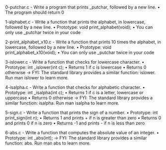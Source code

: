 0-putchar.c - Write a program that prints _putchar, followed by a new line.
      • The program should return 0

1-alphabet.c - Write a function that prints the alphabet, in lowercase, followed by a new line.
      • Prototype: void print_alphabet(void);
      • You can only use _putchar twice in your code

2-print_alphabet_x10.c - Write a function that prints 10 times the alphabet, in lowercase, followed by a new line.
      • Prototype: void print_alphabet_x10(void);
      • You can only use _putchar twice in your code

3-islower.c - Write a function that checks for lowercase character.
      • Prototype: int _islower(int c);
      • Returns 1 if c is lowercase
      • Returns 0 otherwise
      -> FYI: The standard library provides a similar function: islower. Run man islower to learn more.

4-isalpha.c - Write a function that checks for alphabetic character.
      • Prototype: int _isalpha(int c);
      • Returns 1 if c is a letter, lowercase or uppercase
      • Returns 0 otherwise
      -> FYI: The standard library provides a similar function: isalpha. Run man isalpha to learn more.

5-sign.c - Write a function that prints the sign of a number.
      • Prototype: int print_sign(int n);
      • Returns 1 and prints + if n is greater than zero
      • Returns 0 and prints 0 if n is zero
      • Returns -1 and prints - if n is less than zero

6-abs.c - Write a function that computes the absolute value of an integer.
	• Prototype: int _abs(int);
	-> FYI: The standard library provides a similar function: abs. Run man abs to learn more.

